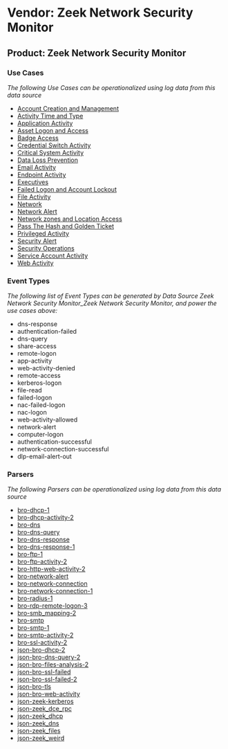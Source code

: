 Vendor: Zeek Network Security Monitor
=====================================
Product: Zeek Network Security Monitor
--------------------------------------

### Use Cases

_The following Use Cases can be operationalized using log data from this data source_

* [Account Creation and Management](../UseCases/usecase_account_creation_and_management.md)
* [Activity Time  and Type](../UseCases/usecase_activity_time__and_type.md)
* [Application Activity](../UseCases/usecase_application_activity.md)
* [Asset Logon and Access](../UseCases/usecase_asset_logon_and_access.md)
* [Badge Access](../UseCases/usecase_badge_access.md)
* [Credential Switch Activity](../UseCases/usecase_credential_switch_activity.md)
* [Critical System Activity](../UseCases/usecase_critical_system_activity.md)
* [Data Loss Prevention](../UseCases/usecase_data_loss_prevention.md)
* [Email Activity](../UseCases/usecase_email_activity.md)
* [Endpoint Activity](../UseCases/usecase_endpoint_activity.md)
* [Executives](../UseCases/usecase_executives.md)
* [Failed Logon and Account Lockout](../UseCases/usecase_failed_logon_and_account_lockout.md)
* [File Activity](../UseCases/usecase_file_activity.md)
* [Network](../UseCases/usecase_network.md)
* [Network Alert](../UseCases/usecase_network_alert.md)
* [Network zones and Location Access](../UseCases/usecase_network_zones_and_location_access.md)
* [Pass The Hash and Golden Ticket](../UseCases/usecase_pass_the_hash_and_golden_ticket.md)
* [Privileged Activity](../UseCases/usecase_privileged_activity.md)
* [Security Alert](../UseCases/usecase_security_alert.md)
* [Security Operations](../UseCases/usecase_security_operations.md)
* [Service Account Activity](../UseCases/usecase_service_account_activity.md)
* [Web Activity](../UseCases/usecase_web_activity.md)


### Event Types

_The following list of Event Types can be generated by Data Source Zeek Network Security Monitor_Zeek Network Security Monitor, and power the use cases above:_

- dns-response
- authentication-failed
- dns-query
- share-access
- remote-logon
- app-activity
- web-activity-denied
- remote-access
- kerberos-logon
- file-read
- failed-logon
- nac-failed-logon
- nac-logon
- web-activity-allowed
- network-alert
- computer-logon
- authentication-successful
- network-connection-successful
- dlp-email-alert-out


### Parsers

_The following Parsers can be operationalized using log data from this data source_

* [bro-dhcp-1](../Parsers/parserContent_bro-dhcp-1.md)
* [bro-dhcp-activity-2](../Parsers/parserContent_bro-dhcp-activity-2.md)
* [bro-dns](../Parsers/parserContent_bro-dns.md)
* [bro-dns-query](../Parsers/parserContent_bro-dns-query.md)
* [bro-dns-response](../Parsers/parserContent_bro-dns-response.md)
* [bro-dns-response-1](../Parsers/parserContent_bro-dns-response-1.md)
* [bro-ftp-1](../Parsers/parserContent_bro-ftp-1.md)
* [bro-ftp-activity-2](../Parsers/parserContent_bro-ftp-activity-2.md)
* [bro-http-web-activity-2](../Parsers/parserContent_bro-http-web-activity-2.md)
* [bro-network-alert](../Parsers/parserContent_bro-network-alert.md)
* [bro-network-connection](../Parsers/parserContent_bro-network-connection.md)
* [bro-network-connection-1](../Parsers/parserContent_bro-network-connection-1.md)
* [bro-radius-1](../Parsers/parserContent_bro-radius-1.md)
* [bro-rdp-remote-logon-3](../Parsers/parserContent_bro-rdp-remote-logon-3.md)
* [bro-smb_mapping-2](../Parsers/parserContent_bro-smb_mapping-2.md)
* [bro-smtp](../Parsers/parserContent_bro-smtp.md)
* [bro-smtp-1](../Parsers/parserContent_bro-smtp-1.md)
* [bro-smtp-activity-2](../Parsers/parserContent_bro-smtp-activity-2.md)
* [bro-ssl-activity-2](../Parsers/parserContent_bro-ssl-activity-2.md)
* [json-bro-dhcp-2](../Parsers/parserContent_json-bro-dhcp-2.md)
* [json-bro-dns-query-2](../Parsers/parserContent_json-bro-dns-query-2.md)
* [json-bro-files-analysis-2](../Parsers/parserContent_json-bro-files-analysis-2.md)
* [json-bro-ssl-failed](../Parsers/parserContent_json-bro-ssl-failed.md)
* [json-bro-ssl-failed-2](../Parsers/parserContent_json-bro-ssl-failed-2.md)
* [json-bro-tls](../Parsers/parserContent_json-bro-tls.md)
* [json-bro-web-activity](../Parsers/parserContent_json-bro-web-activity.md)
* [json-zeek-kerberos](../Parsers/parserContent_json-zeek-kerberos.md)
* [json-zeek_dce_rpc](../Parsers/parserContent_json-zeek_dce_rpc.md)
* [json-zeek_dhcp](../Parsers/parserContent_json-zeek_dhcp.md)
* [json-zeek_dns](../Parsers/parserContent_json-zeek_dns.md)
* [json-zeek_files](../Parsers/parserContent_json-zeek_files.md)
* [json-zeek_weird](../Parsers/parserContent_json-zeek_weird.md)
